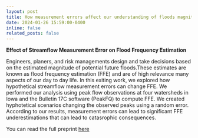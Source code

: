 ```yaml
---
layout: post
title: How measurement errors affect our understanding of floods magnitude?
date: 2024-01-26 15:59:00-0400
inline: false
related_posts: false
---
```


**Effect of Streamflow Measurement Error on Flood Frequency Estimation**

Engineers, planers, and risk managements design and take decisions based on the estimated magnitude of potential future floods.These estimates are known as flood frequency estimation (FFE) and are of high relevance many aspects of our day to day life. In this exiting work, we explored how hypothetical streamflow measurement errors can change FFE. We performed our analysis using peak flow observations at four watersheds in Iowa and the Bulletin 17C software (PeakFQ) to compute FFE. We created hyphotetical scenarios changing the observed peaks using a random error. According to our results, measurement errors can lead to significant FFE underestimations that can lead to catasrophic consequences.      

You can read the full preprint [here](https://www.researchsquare.com/article/rs-3837694/v1)
